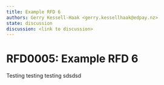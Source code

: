 ```yaml
---
title: Example RFD 6
authors: Gerry Kessell-Haak <gerry.kessellhaak@edpay.nz>
state: discussion
discussion: <link to discussion>
---
```


# RFD0005: Example RFD 6

Testing testing testing sdsdsd